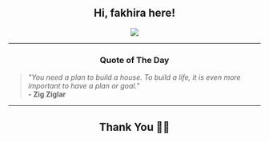 <h2 align="center"> Hi, fakhira here!</h2>

<p align="center">
<a href="https://github.com/fakhiralkda" alt="github streak"><img src="https://dvst-streak.herokuapp.com/?user=fakhiralkda&theme=tokyonight&fire=DD472C"></a>
</p>

<hr>
<h3 align="center">Quote of The Day</h3>
<p align="center">
<blockquote>
<i>"You need a plan to build a house. To build a life, it is even more important to have a plan or goal."</i>
<br>
<b>- Zig Ziglar</b>
</blockquote>
</p>


<hr>
<h2 align="center">Thank You 🙏🏼</h2>
